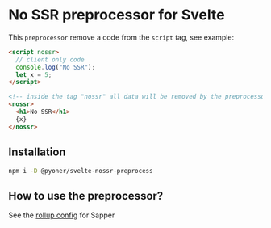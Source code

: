 # No SSR preprocessor for Svelte

This `preprocessor` remove a code from the `script` tag, see example:

```html
<script nossr>
  // client only code
  console.log("No SSR");
  let x = 5;
</script>

<!-- inside the tag "nossr" all data will be removed by the preprocessor  -->
<nossr>
  <h1>No SSR</h1>
  {x}
</nossr>
```

## Installation

```bash
npm i -D @pyoner/svelte-nossr-preprocess
```

## How to use the preprocessor?

See the [rollup config](https://github.com/pyoner/svelte-typescript/blob/master/packages/sapper-template/rollup.config.js) for Sapper
